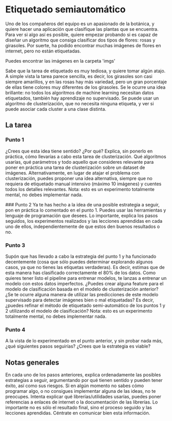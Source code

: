 # Etiquetado semiautomático

Uno de los compañeros del equipo es un apasionado de la botánica, y quiere hacer una aplicación que clasifique las plantas que se encuentra. Para ver si algo así es posible, quiere empezar probando si es capaz de diseñar un algoritmo que consiga clasificar dos tipos de flores: rosas y girasoles.
Por suerte, ha podido encontrar muchas imágenes de flores en internet, pero no están etiquetadas. 

Puedes encontrar las imágenes en la carpeta 'imgs'

Sabe que la tarea de etiquetado es muy tediosa, y quiere tomar algún atajo. A simple vista la tarea parece sencilla, es decir, los girasoles son casi siempre amarillos, y en las rosas hay más variedad, pero un gran porcentaje de ellas tiene colores muy diferentes de los girasoles.
Se le ocurre una idea brillante: no todos los algoritmos de machine learning necesitan datos etiquetados, también hay aprendizaje no supervisado. Se puede usar un algoritmo de clusterización, que no necesita ninguna etiqueta, y ver si puede asociar cada cluster a una clase distinta. 

## La tarea

### Punto 1
¿Crees que esta idea tiene sentido? ¿Por qué? Explica, sin ponerlo en práctica, cómo llevarías a cabo esta tarea de clusterización. Qué algoritmos usarías, qué parámetros y todo aquello que consideres relevante para poner en práctica una tarea de clusterización sobre un dataset de imágenes.
Alternativamente, en lugar de atajar el problema con clusterización, puedes proponer una idea alternativa, siempre que no requiera de etiquetado manual intensivo (máximo 10 imágenes) y cuentes todos los detalles relevantes.
Nota: esto es un experimento totalmente mental, no debes implementar nada.

### Punto 2
Ya te has hecho a la idea de una posible estrategia a seguir, pon en práctica lo comentado en el punto 1. Puedes usar las herramientas y lenguaje de programación que desees. Lo importante, explica los pasos seguidos, los experimentos realizados y las lecciones aprendidas en cada uno de ellos, independientemente de que estos den buenos resultados o no.

### Punto 3
Supón que has llevado a cabo la estrategia del punto 1 y ha funcionado decentemente (cosa que sólo puedes determinar explorando algunos casos, ya que no tienes las etiquetas verdaderas). Es decir, estimas que de esta manera has clasificado correctamente el 80% de los datos. Como quieres tener listo el pipeline para entrenar modelos, te lanzas a entrenar un modelo con estos datos imperfectos. 
¿Puedes crear alguna feature para el modelo de clasificación basada en el modelo de clusterización anterior? 
¿Se te ocurre alguna manera de utilizar las predicciones de este modelo supervisado para detectar imágenes bien o mal etiquetadas? Es decir, ¿puedes refinar el método de etiquetado semi-automático de los puntos 1 y 2 utilizando el modelo de clasificación? 
Nota: esto es un experimento totalmente mental, no debes implementar nada.
### Punto 4
A la vista de lo experimentado en el punto anterior, y sin probar nada más, ¿qué siguientes pasos seguirías? ¿Crees que la estrategia es viable? 

## Notas generales
En cada uno de los pasos anteriores, explica ordenadamente las posibles estrategias a seguir, argumentando por qué tienen sentido y pueden tener éxito, así como sus riesgos.
Si en algún momento no sabes cómo programar algo, o no consigues implementar alguna de las ideas, no te preocupes. Intenta explicar qué librerías/utilidades usarías, puedes poner referencias a enlaces de internet o la documentación de las librerías.
Lo importante no es sólo el resultado final, sino el proceso seguido y las lecciones aprendidas. Céntrate en comunicar bien esta información.

